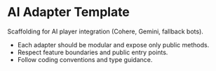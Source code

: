 # AI Adapter Template

Scaffolding for AI player integration (Cohere, Gemini, fallback bots).

- Each adapter should be modular and expose only public methods.
- Respect feature boundaries and public entry points.
- Follow coding conventions and type guidance.
